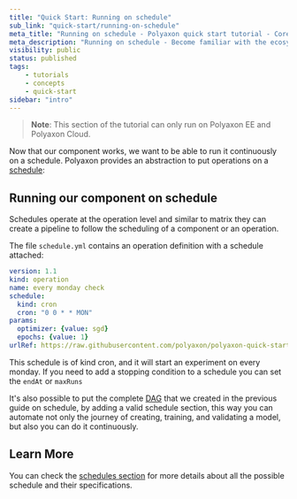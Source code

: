 ```yaml
---
title: "Quick Start: Running on schedule"
sub_link: "quick-start/running-on-schedule"
meta_title: "Running on schedule - Polyaxon quick start tutorial - Core Concepts"
meta_description: "Running on schedule - Become familiar with the ecosystem of Polyaxon tools with a top-level overview and useful links to get you started."
visibility: public
status: published
tags:
    - tutorials
    - concepts
    - quick-start
sidebar: "intro"
---
```


> **Note**: This section of the tutorial can only run on Polyaxon EE and Polyaxon Cloud.

Now that our component works, we want to be able to run it continuously on a schedule.
Polyaxon provides an abstraction to put operations on a [schedule](/docs/automation/schedules/):

## Running our component on schedule

Schedules operate at the operation level and similar to matrix they can create a pipeline to follow the scheduling of a component or an operation.

The file `schedule.yml` contains an operation definition with a schedule attached:

```yaml
version: 1.1
kind: operation
name: every monday check
schedule:
  kind: cron
  cron: "0 0 * * MON"
params:
  optimizer: {value: sgd}
  epochs: {value: 1}
urlRef: https://raw.githubusercontent.com/polyaxon/polyaxon-quick-start/master/experimentation/typed.yml
```

This schedule is of kind cron, and it will start an experiment on every monday. If you need to add a stopping condition to a schedule you can set the `endAt` or `maxRuns`

It's also possible to put the complete [DAG](/docs/intro/quick-start/automation/) that we created in the previous guide on schedule, by adding a valid schedule section, 
this way you can automate not only the journey of creating, training, and validating a model, but also you can do it continuously.

## Learn More

You can check the [schedules section](/docs/automation/schedules/) for more details about all the possible schedule and their specifications.
